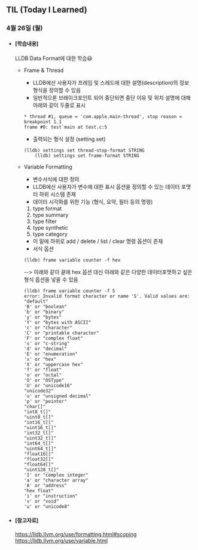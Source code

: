 ## TIL (Today I Learned)

### 4월 26일 (월)

- #### [학습내용]

  LLDB Data Format에 대한 학습😃

  - Frame & Thread
    - LLDB에선 사용자가 프레임 및 스레드에 대한 설명(description)의 정보 형식을 정의할 수 있음
    - 일반적으론 브레이크포인트 되어 중단되면 중단 이유 및 위치 설명에 대해 아래와 같이 두줄로 표시
    ```
    * thread #1, queue = 'com.apple.main-thread', stop reason = 	breakpoint 1.1
	frame #0: test`main at test.c:5
    ```
    - 출력되는 형식 설정 (setting set)
    ```
    (lldb) settings set thread-stop-format STRING
		(lldb) settings set frame-format STRING
    ```
    
  - Variable Formatting
    - 변수서식에 대한 정의
    - LLDB에선 사용자가 변수에 대한 표시 옵션을 정의할 수 있는 데이터 포맷터 하위 시스템 존재
    - 데이터 시각화를 위한 기능 (형식, 요약, 필터 등의 명령)
     1. type format
     2. type summary
     3. type filter
     4. type synthetic
     5. type category 
    - 이 밑에 하위로 add / delete / list / clear 명령 옵션이 존재
    - 서식 옵션
    ```
    (lldb) frame variable counter -f hex
    ```
    --> 아래와 같이 끝에 hex 옵션 대신 아래와 같은 다양한 데이터포맷하고 싶은 형식 옵션을 넣을 수 있음
    ```
    (lldb) frame variable counter -f S
	error: Invalid format character or name 'S'. Valid values are:
	"default"
	'B' or "boolean"
	'b' or "binary"
	'y' or "bytes"
	'Y' or "bytes with ASCII"
	'c' or "character"
	'C' or "printable character"
	'F' or "complex float"
	's' or "c-string"
	'd' or "decimal"
	'E' or "enumeration"
	'x' or "hex"
	'X' or "uppercase hex"
	'f' or "float"
	'o' or "octal"
	'O' or "OSType"
	'U' or "unicode16"
	"unicode32"
	'u' or "unsigned decimal"
	'p' or "pointer"
	"char[]"
	"int8_t[]"
	"uint8_t[]"
	"int16_t[]"
	"uint16_t[]"
	"int32_t[]"
	"uint32_t[]"
	"int64_t[]"
	"uint64_t[]"
	"float16[]"
	"float32[]"
	"float64[]"
	"uint128_t[]"
	'I' or "complex integer"
	'a' or "character array"
	'A' or "address"
	"hex float"
	'i' or "instruction"
	'v' or "void"
	'u' or "unicode8"
    ```

- #### [참고자료]   
  https://lldb.llvm.org/use/formatting.html#scoping   
  https://lldb.llvm.org/use/variable.html
